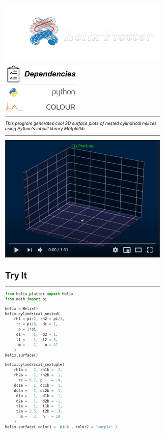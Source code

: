 <p align="left">
    <img width="750px" src="photos/helix_plotter.png">
</p>
<p align="left">
    <img width="244px" src="photos/dependencies.png">
</p>
<hr>
<p aling="justify">
    <i>This program generates cool 3D surface plots of nested cylindrical helices using Python's inbuilt library Matplotlib.</i>
</p>
<hr>

[![Cylindrical Nested Helix Algorithm](photos/video.PNG)](https://www.youtube.com/watch?v=RbBxahDmacU)

<h1>Try It</h1>
<hr>

```python
from helix_plotter import Helix
from math import pi
```


```python
helix = Helix()
helix.cylindrical_nested(
    rh1 = pi/2, rh2 = pi/3,
     rc = pi/6,  dc = 1,
      p = 2*pi,
     d1 =    1,  d2 = 1,
     t1 =    1,  t2 = 5,
      m =    7,   n = 37
    ) 
helix.surface()
```


```python
helix.cylindrical_sextuple(
    rh1a =   2, rh1b =  2,
    rh2a =   1, rh2b =  1,
      rc = 0.7, p    = -9,
    dc1a =   1, dc1b =  1,
    dc2a =   1, dc2b =  1,
     d1a =   1,  d1b =  1,
     d2a =   1,  d2b = -1,
     t1a =   1,  t1b =  1,
     t2a = 2.5,  t2b =  3,
       m =   3,  n   = 50
    )
helix.surface( color1 = 'pink', color2 = 'purple' )
```
